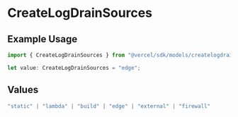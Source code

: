 # CreateLogDrainSources

## Example Usage

```typescript
import { CreateLogDrainSources } from "@vercel/sdk/models/createlogdrainop.js";

let value: CreateLogDrainSources = "edge";
```

## Values

```typescript
"static" | "lambda" | "build" | "edge" | "external" | "firewall"
```